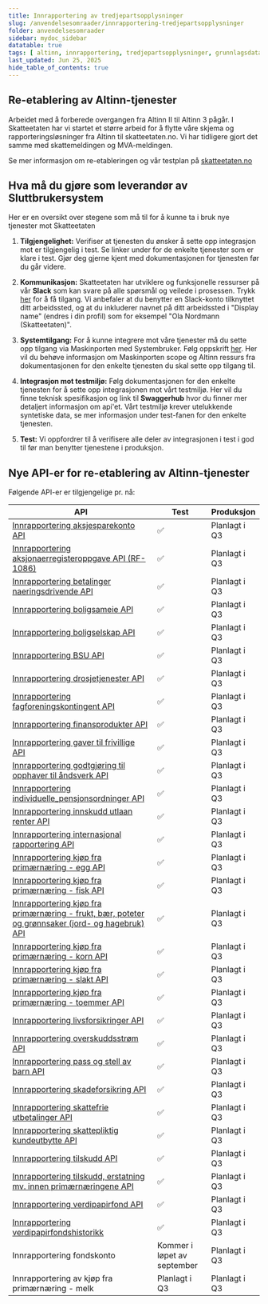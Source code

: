 ```yaml
---
title: Innrapportering av tredjepartsopplysninger
slug: /anvendelsesomraader/innrapportering-tredjepartsopplysninger
folder: anvendelsesomraader
sidebar: mydoc_sidebar
datatable: true
tags: [ altinn, innrapportering, tredjepartsopplysninger, grunnlagsdata ]
last_updated: Jun 25, 2025
hide_table_of_contents: true
---
```


## Re-etablering av Altinn-tjenester

Arbeidet med å forberede overgangen fra Altinn II til Altinn 3 pågår. I Skatteetaten har vi startet et større arbeid for
å flytte våre skjema og rapporteringsløsninger fra Altinn til skatteetaten.no. Vi har tidligere gjort det samme med
skattemeldingen og MVA-meldingen.

Se mer informasjon om re-etableringen og vår testplan
på [skatteetaten.no](https://www.skatteetaten.no/bedrift-og-organisasjon/reetableringaltinn/)

## Hva må du gjøre som leverandør av Sluttbrukersystem

Her er en oversikt over stegene som må til for å kunne ta i bruk nye tjenester mot Skatteetaten

1. **Tilgjengelighet:** Verifiser at tjenesten du ønsker å sette opp integrasjon mot er tilgjengelig i test. Se linker
   under for de enkelte tjenester som er klare i test.
   Gjør deg gjerne kjent med dokumentasjonen for tjenesten før du går videre.

2. **Kommunikasjon:** Skatteetaten har utviklere og funksjonelle ressurser på vår **Slack** som kan svare på alle
   spørsmål og veilede i prosessen.
   Trykk [her](https://join.slack.com/t/skatteetaten/shared_invite/zt-2yvnsfetg-yuDEBJkcuj5n8KSyZi9yBg) for å få
   tilgang.
   Vi anbefaler at du benytter en Slack-konto tilknyttet ditt arbeidssted, og at du inkluderer navnet på ditt
   arbeidssted i "Display name" (endres i din profil) som for eksempel "Ola Nordmann (Skatteetaten)".

3. **Systemtilgang:** For å kunne integrere mot våre tjenester må du sette opp tilgang via Maskinporten med
   Systembruker. Følg oppskrift [her](../om/systembruker.md).
   Her vil du behøve informasjon om Maskinporten scope og Altinn ressurs fra dokumentasjonen for den enkelte tjenesten
   du skal sette opp tilgang til.

4. **Integrasjon mot testmiljø:** Følg dokumentasjonen for den enkelte tjenesten for å sette opp integrasjonen mot vårt
   testmiljø. Her vil du finne teknisk spesifikasjon og link til **Swaggerhub** hvor du finner mer detaljert informasjon
   om api'et.
   Vårt testmiljø krever utelukkende syntetiske data, se mer informasjon under test-fanen for den enkelte tjenesten.

5. **Test:** Vi oppfordrer til å verifisere alle deler av integrasjonen i test i god til før man benytter tjenestene i
   produksjon.

## Nye API-er for re-etablering av Altinn-tjenester

Følgende API-er er tilgjengelige pr. nå:

| API                                                                                                                                     | Test                        | Produksjon    |
|-----------------------------------------------------------------------------------------------------------------------------------------|-----------------------------|---------------|
| [Innrapportering aksjesparekonto API](../api/innrapportering-aksjesparekonto.md)                                                        | :white_check_mark:          | Planlagt i Q3 |
| [Innrapportering aksjonaerregisteroppgave API (RF-1086)](../api/innrapportering-aksjonaerregisteroppgave.md)                            | :white_check_mark:          | Planlagt i Q3 |
| [Innrapportering betalinger naeringsdrivende API](../api/innrapportering-betalingernaeringsdrivende.md)                                 | :white_check_mark:          | Planlagt i Q3 |
| [Innrapportering boligsameie API](../api/innrapportering-boligsameie.md)                                                                | :white_check_mark:          | Planlagt i Q3 |
| [Innrapportering boligselskap API](../api/innrapportering-boligselskap.md)                                                              | :white_check_mark:          | Planlagt i Q3 |
| [Innrapportering BSU API](../api/innrapportering-bsu.md)                                                                                | :white_check_mark:          | Planlagt i Q3 |
| [Innrapportering drosjetjenester API](../api/innrapportering-drosjetjenester.md)                                                        | :white_check_mark:          | Planlagt i Q3 |
| [Innrapportering fagforeningskontingent API](../api/innrapportering-fagforeningskontingent.md)                                          | :white_check_mark:          | Planlagt i Q3 |
| [Innrapportering finansprodukter API](../api/innrapportering-finansprodukter.md)                                                        | :white_check_mark:          | Planlagt i Q3 |
| [Innrapportering gaver til frivillige API](../api/innrapportering-gavertilfrivillige.md)                                                | :white_check_mark:          | Planlagt i Q3 |
| [Innrapportering godtgjøring til opphaver til åndsverk API](../api/innrapportering-aandsverk.md)                                        | :white_check_mark:          | Planlagt i Q3 |
| [Innrapportering individuelle_pensjonsordninger API](../api/innrapportering-individuellepensjonsordninger.md)                           | :white_check_mark:          | Planlagt i Q3 |
| [Innrapportering innskudd utlaan renter API](../api/innrapportering-innskuddutlaanrenter.md)                                            | :white_check_mark:          | Planlagt i Q3 |
| [Innrapportering internasjonal rapportering API](../api/innrapportering-internasjonalrapportering.md)                                   | :white_check_mark:          | Planlagt i Q3 |
| [Innrapportering kjøp fra primærnæring - egg API](../api/innrapportering-egg.md)                                                        | :white_check_mark:          | Planlagt i Q3 |
| [Innrapportering kjøp fra primærnæring - fisk API](../api/innrapportering-fisk.md)                                                      | :white_check_mark:          | Planlagt i Q3 |
| [Innrapportering kjøp fra primærnæring - frukt, bær, poteter og grønnsaker (jord- og hagebruk) API](../api/innrapportering-jordbruk.md) | :white_check_mark:          | Planlagt i Q3 |
| [Innrapportering kjøp fra primærnæring - korn API](../api/innrapportering-korn.md)                                                      | :white_check_mark:          | Planlagt i Q3 |
| [Innrapportering kjøp fra primærnæring - slakt API](../api/innrapportering-slakt.md)                                                    | :white_check_mark:          | Planlagt i Q3 |
| [Innrapportering kjøp fra primærnæring - toemmer API](../api/innrapportering-toemmer.md)                                                | :white_check_mark:          | Planlagt i Q3 |
| [Innrapportering livsforsikringer API](../api/innrapportering-livsforsikring.md)                                                        | :white_check_mark:          | Planlagt i Q3 |
| [Innrapportering overskuddsstrøm API](../api/innrapportering-overskuddsstroem.md)                                                       | :white_check_mark:          | Planlagt i Q3 |
| [Innrapportering pass og stell av barn API](../api/innrapportering-passogstell.md)                                                      | :white_check_mark:          | Planlagt i Q3 |
| [Innrapportering skadeforsikring API](../api/innrapportering-skadeforsikring.md)                                                        | :white_check_mark:          | Planlagt i Q3 |
| [Innrapportering skattefrie utbetalinger API](../api/innrapportering-skattefrieutbetalinger.md)                                         | :white_check_mark:          | Planlagt i Q3 |
| [Innrapportering skattepliktig kundeutbytte API](../api/innrapportering-skattepliktigkundeutbytte.md)                                   | :white_check_mark:          | Planlagt i Q3 |
| [Innrapportering tilskudd API](../api/innrapportering-tilskudd.md)                                                                      | :white_check_mark:          | Planlagt i Q3 |
| [Innrapportering tilskudd, erstatning mv. innen primærnæringene API](../api/innrapportering-tilskudd-prim.md)                           | :white_check_mark:          | Planlagt i Q3 |
| [Innrapportering verdipapirfond API](../api/innrapportering-verdipapirfond.md)                                                          | :white_check_mark:          | Planlagt i Q3 |
| [Innrapportering verdipapirfondshistorikk](../api/innrapportering-verdipapirfondshistorikk.md)                                          | :white_check_mark:          | Planlagt i Q3 |
| Innrapportering fondskonto                                                                                                              | Kommer i løpet av september | Planlagt i Q3 |
| Innrapportering av kjøp fra primærnæring - melk                                                                                         | Planlagt i Q3               | Planlagt i Q3 |


